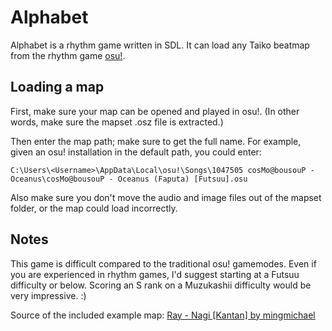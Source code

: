 # Alphabet

Alphabet is a rhythm game written in SDL. It can load any Taiko beatmap from the rhythm game [osu!](https://osu.ppy.sh/home). 

## Loading a map

First, make sure your map can be opened and played in osu!. (In other words, make sure the mapset .osz file is extracted.)

Then enter the map path; make sure to get the full name. For example, given an osu! installation in the default path, you could enter:

```
C:\Users\<Username>\AppData\Local\osu!\Songs\1047505 cosMo@bousouP - Oceanus\cosMo@bousouP - Oceanus (Faputa) [Futsuu].osu
```

Also make sure you don't move the audio and image files out of the mapset folder, or the map could load incorrectly.

## Notes

This game is difficult compared to the traditional osu! gamemodes. Even if you are experienced in rhythm games, I'd suggest starting at a Futsuu difficulty or below. Scoring an S rank on a Muzukashii difficulty would be very impressive. :)

Source of the included example map: [Ray - Nagi [Kantan] by mingmichael](https://osu.ppy.sh/beatmapsets/146008#taiko/364949)
